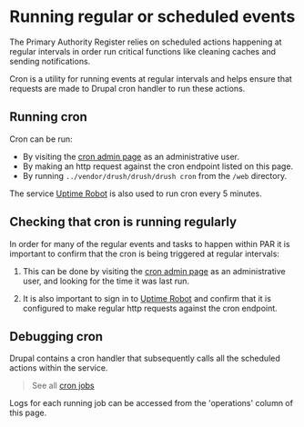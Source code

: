 # Running regular or scheduled events

The Primary Authority Register relies on scheduled actions happening at regular intervals in order run critical functions like cleaning caches and sending notifications.

Cron is a utility for running events at regular intervals and helps ensure that requests are made to Drupal cron handler to run these actions.

## Running cron

Cron can be run:
* By visiting the [cron admin page](https://primary-authority.beis.gov.uk/admin/config/system/cron) as an administrative user.
* By making an http request against the cron endpoint listed on this page.
* By running `../vendor/drush/drush/drush cron` from the `/web` directory.

The service [Uptime Robot](https://uptimerobot.com/) is also used to run cron every 5 minutes.

## Checking that cron is running regularly

In order for many of the regular events and tasks to happen within PAR it is important to confirm that the cron is being triggered at regular intervals:

1. This can be done by visiting the [cron admin page](https://primary-authority.beis.gov.uk/admin/config/system/cron) as an administrative user, and looking for the time it was last run.

2. It is also important to sign in to [Uptime Robot](https://uptimerobot.com/) and confirm that it is configured to make regular http requests against the cron endpoint.

## Debugging cron

Drupal contains a cron handler that subsequently calls all the scheduled actions within the service.

> See all [cron jobs](https://primary-authority.beis.gov.uk/admin/config/system/cron/jobs)

Logs for each running job can be accessed from the 'operations' column of this page.
